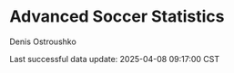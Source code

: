 # Advanced Soccer Statistics
Denis Ostroushko

<!-- gfm -->

Last successful data update: 2025-04-08 09:17:00 CST
